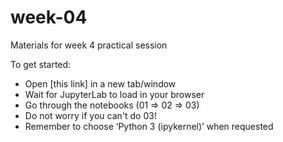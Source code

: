# week-04

Materials for week 4 practical session

To get started:
* Open [this link] in a new tab/window
* Wait for JupyterLab to load in your browser
* Go through the notebooks (01 => 02 => 03)
* Do not worry if you can't do 03!
* Remember to choose ‘Python 3 (ipykernel)’ when requested
